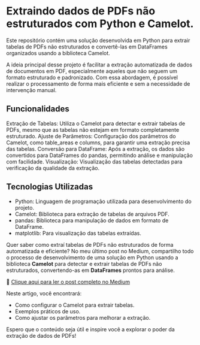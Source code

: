 # Extraindo dados de PDFs não estruturados com Python e Camelot.

Este repositório contém uma solução desenvolvida em Python para extrair tabelas de PDFs não estruturados e convertê-las em DataFrames organizados usando a biblioteca Camelot.

A ideia principal desse projeto é facilitar a extração automatizada de dados de documentos em PDF, especialmente aqueles que não seguem um formato estruturado e padronizado. Com essa abordagem, é possível realizar o processamento de forma mais eficiente e sem a necessidade de intervenção manual.

## Funcionalidades
Extração de Tabelas: Utiliza o Camelot para detectar e extrair tabelas de PDFs, mesmo que as tabelas não estejam em formato completamente estruturado.
Ajuste de Parâmetros: Configuração dos parâmetros do Camelot, como table_areas e columns, para garantir uma extração precisa das tabelas.
Conversão para DataFrame: Após a extração, os dados são convertidos para DataFrames do pandas, permitindo análise e manipulação com facilidade.
Visualização: Visualização das tabelas detectadas para verificação da qualidade da extração.

## Tecnologias Utilizadas
* Python: Linguagem de programação utilizada para desenvolvimento do projeto.
* Camelot: Biblioteca para extração de tabelas de arquivos PDF.
* pandas: Biblioteca para manipulação de dados em formato de DataFrame.
* matplotlib: Para visualização das tabelas extraídas.
  

Quer saber como extraí tabelas de PDFs não estruturados de forma automatizada e eficiente? No meu último post no Medium, compartilho todo o processo de desenvolvimento de uma solução em Python usando a biblioteca **Camelot** para detectar e extrair tabelas de PDFs não estruturados, convertendo-as em **DataFrames** prontos para análise.

🔗 [Clique aqui para ler o post completo no Medium](https://railandeivid.medium.com/extra%C3%ADdos-dados-de-pdfs-n%C3%A3o-estruturados-com-python-e-camelot-7f17674f4fbe)

Neste artigo, você encontrará:
- Como configurar o Camelot para extrair tabelas.
- Exemplos práticos de uso.
- Como ajustar os parâmetros para melhorar a extração.

Espero que o conteúdo seja útil e inspire você a explorar o poder da extração de dados de PDFs!
